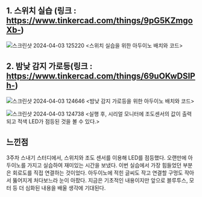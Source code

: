 ## 1. 스위치 실습 (링크 : https://www.tinkercad.com/things/9pG5KZmgoXb-)

![스크린샷 2024-04-03 125220](https://github.com/sejongsmarcle/2024_Spring_SMARCLE_Snaegi_Study/assets/162945006/a001615f-fa80-4db1-bc59-105475da75ba)
<스위치 실습을 위한 아두이노 배치와 코드>

## 2. 밤낮 감지 가로등(링크 : https://www.tinkercad.com/things/69uOKwDSIPh-)

![스크린샷 2024-04-03 124646](https://github.com/sejongsmarcle/2024_Spring_SMARCLE_Snaegi_Study/assets/162945006/6d4d53f6-b7e4-46cf-8302-b6eb71882645)
<밤낮 감지 가로등을 위한 아두이노 배치와 코드>

![스크린샷 2024-04-03 124738](https://github.com/sejongsmarcle/2024_Spring_SMARCLE_Snaegi_Study/assets/162945006/634e27fa-2129-485d-b341-98b5b571b88e)
<실행 후, 시리얼 모니터에 조도센서의 값이 출력되고 적색 LED가 점등된 것을 볼 수 있다.>

## 느낀점
  3주차 스내기 스터디에서, 스위치와 조도 센서를 이용해 LED를 점등했다. 오랜만에 아두이노를 가지고 실습하여 재미있는 시간을 보냈다.
  이번 실습에서 가장 힘들었던 부분은 회로도를 직접 연결하는 것이었다. 아두이노에 적힌 글씨도 작고 연결할 구멍도 작아서 뚫어지게 처다보느라 눈이 아팠다.
  지금은 기초적인 내용이지만 앞으로 블루투스, 모터 등 더 심화된 내용을 배울 생각에 기대된다.
